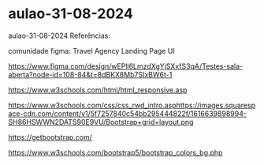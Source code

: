 # aulao-31-08-2024
aulao-31-08-2024
Referências:

comunidade figma: Travel Agency Landing Page UI

https://www.figma.com/design/wEPll6LmzdXgYjSXxfS3qA/Testes-sala-aberta?node-id=108-84&t=8dBKX8Mb7SIxBW6t-1

https://www.w3schools.com/html/html_responsive.asp

https://www.w3schools.com/css/css_rwd_intro.asphttps://images.squarespace-cdn.com/content/v1/5f7257840c54bb295444822f/1616639898994-SH86HSWWN2DATS90E9VU/Bootstrap+grid+layout.png

https://getbootstrap.com/

https://www.w3schools.com/bootstrap5/bootstrap_colors_bg.php
